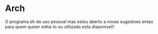 # Arch

O programa eh de uso pessoal mas estou aberto a novas sugestoes 
entao para quem quiser edita-lo ou utilizado esta disponivel!!